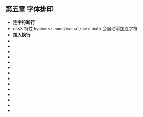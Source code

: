 <!--
 * @Author: your name
 * @Date: 2021-07-11 09:54:45
 * @LastEditTime: 2021-07-11 10:00:34
 * @LastEditors: Please set LastEditors
 * @Description: In User Settings Edit
 * @FilePath: \notes\study notes\css-study\css-style5.md
-->

## 第五章 字体排印

-   **连字符断行**
-   css3 特性 `hyphens: none/manual/auto` auto 会自动添加连字符
-   **插入换行**
-
-
-
-
-
-
-
-
-
-
-
-
-
-
